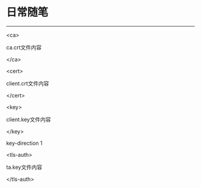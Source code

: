 # 日常随笔

---



&lt;ca&gt; 

ca.crt文件内容

&lt;/ca&gt;

&lt;cert&gt; 

client.crt文件内容

&lt;/cert&gt;

&lt;key&gt; 

client.key文件内容

&lt;/key&gt;

key-direction 1 

&lt;tls-auth&gt; 

ta.key文件内容

&lt;/tls-auth&gt;

